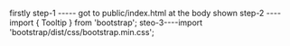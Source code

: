 firstly 
step-1 ----- got to public/index.html at the body shown <script src="https://unpkg.com/bootstrap@5.0.2/dist/js/bootstrap.bundle.min.js"></script>
step-2 ---- import { Tooltip } from 'bootstrap';
steo-3----import 'bootstrap/dist/css/bootstrap.min.css';